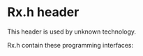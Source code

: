 # Rx.h header


This header is used by unknown technology.

Rx.h contain these programming interfaces:

